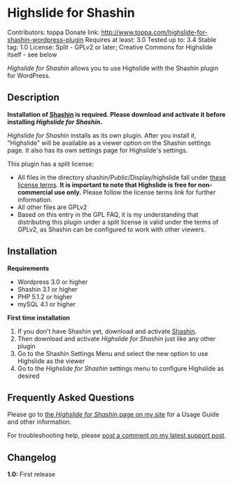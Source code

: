 Highslide for Shashin
=====================

Contributors: toppa
Donate link: http://www.toppa.com/highslide-for-shashin-wordpress-plugin
Requires at least: 3.0
Tested up to: 3.4
Stable tag: 1.0
License: Split - GPLv2 or later; Creative Commons for Highslide itself - see below

_Highslide for Shashin_ allows you to use Highslide with the Shashin plugin for WordPress.

Description
-----------

**Installation of [Shashin](http://wordpress.org/extend/plugins/shashin/) is required. Please download and activate it before installing _Highslide for Shashin_.**

_Highslide for Shashin_ installs as its own plugin. After you install it, "Highslide" will be available as a viewer option on the Shashin settings page. It also has its own settings page for Highslide's settings.

This plugin has a split license:

* All files in the directory shashin/Public/Display/highslide fall under [these license terms](http://www.highslide.com/#license). **It is important to note that Highslide is free for non-commercial use only.** Please follow the license terms link for further information.
* All other files are GPLv2
* Based on this entry in the GPL FAQ, it is my understanding that distributing this plugin under a split license is valid under the terms of GPLv2, as Shashin can be configured to work with other viewers.

Installation
------------

**Requirements**

* Wordpress 3.0 or higher
* Shashin 3.1 or higher
* PHP 5.1.2 or higher
* mySQL 4.1 or higher

**First time installation**

1. If you don't have Shashin yet, download and activate [Shashin](http://wordpress.org/extend/plugins/shashin/).
1. Then download and activate _Highslide for Shashin_ just like any other plugin
1. Go to the Shashin Settings Menu and select the new option to use Highslide as the viewer
1. Go to the _Highslide for Shashin_ settings menu to configure Highslide as desired

Frequently Asked Questions
--------------------------

Please go to [the _Highslide for Shashin_ page on my site](http://www.toppa.com/highslide-for-shashin-wordpress-plugin) for a Usage Guide and other information.

For troubleshooting help, please [post a comment on my latest support post](http://www.toppa.com/category/wordpress-plugins/support/).

Changelog
---------

**1.0:** First release
